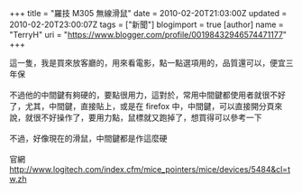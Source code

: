 +++
title = "羅技 M305 無線滑鼠"
date = 2010-02-20T21:03:00Z
updated = 2010-02-20T23:00:07Z
tags = ["新聞"]
blogimport = true 
[author]
	name = "TerryH"
	uri = "https://www.blogger.com/profile/00198432946574471177"
+++

這一隻，我是買來放客廳的，用來看電影，點一點選項用的，品質還可以，便宜三年保<br /><br />不過他的中間鍵有夠硬的，要點很用力，這對於，常用中間鍵都使用者就很不好了，尤其，中間鍵，直接貼上，或是在 firefox 中，中間鍵，可以直接開分頁來說，就很不好操作了，要用力點，鼠標就又跑掉了，想買得可以參考一下<br /><br />不過，好像現在的滑鼠，中間鍵都是作這麼硬<br /><br />官網 <a href="http://www.logitech.com/index.cfm/mice_pointers/mice/devices/5484&cl=tw,zh">http://www.logitech.com/index.cfm/mice_pointers/mice/devices/5484&cl=tw,zh</a>

